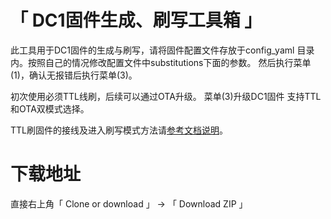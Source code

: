 # 「 DC1固件生成、刷写工具箱 」

此工具用于DC1固件的生成与刷写，请将固件配置文件存放于config_yaml
目录内。按照自己的情况修改配置文件中substitutions下面的参数。
然后执行菜单(1)，确认无报错后执行菜单(3)。

初次使用必须TTL线刷，后续可以通过OTA升级。
菜单(3)升级DC1固件 支持TTL和OTA双模式选择。


TTL刷固件的接线及进入刷写模式方法请[参考文档说明](https://github.com/Samuel-0-0/phicomm_dc1-esphome/blob/master/README.md)。

# 下载地址

直接右上角「 Clone or download 」  →  「 Download  ZIP 」